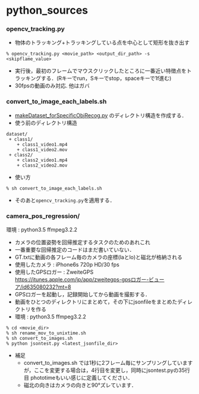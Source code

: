 # python_sources

### opencv_tracking.py

* 物体のトラッキング+トラッキングしている点を中心として矩形を抜き出す 

~~~
% opencv_tracking.py <movie_path> <output_dir_path> -s <skipflame_value>
~~~

* 実行後，最初のフレームでマウスクリックしたところに一番近い特徴点をトラッキングする．(Rキーでrun，Sキーでstop，spaceキーで1f進む)
* 30fpsの動画のみ対応. 他はガバ

### convert_to_image_each_labels.sh
* [makeDataset_forSpecificObjRecog.py](https://github.com/shigenius/tensorflow_works/blob/master/README.md#makedataset_forspecificobjrecogpy) のディレクトリ構造を作成する．
* 使う前のディレクトリ構造
~~~
dataset/
 + class1/
    + class1_video1.mp4
    + class1_video2.mov
 + class2/
    + class2_video1.mp4
    + class2_video2.mov
~~~
* 使い方
~~~
% sh convert_to_image_each_labels.sh
~~~
* そのあと`opencv_tracking.py`を適用する．
### camera_pos_regression/
環境 : python3.5 ffmpeg3.2.2

* カメラの位置姿勢を回帰推定するタスクのためのあれこれ
* 一番重要な回帰推定のコードはまだ書いていない．
* GT.txtに動画の各フレーム毎のカメラの座標(laとlo)と磁北が格納される
* 使用したカメラ : iPhone6s 720p HD/30 fps
* 使用したGPSロガー : ZweiteGPS https://itunes.apple.com/jp/app/zweitegps-gpsロガー-ビューア/id635080232?mt=8
* GPSロガーを起動し，記録開始してから動画を撮影する．
* 動画をひとつのディレクトリにまとめて，その下にjsonfileをまとめたディレクトリを作る
* 環境 : python3.5 ffmpeg3.2.2

~~~
% cd <movie_dir>
% sh rename_mov_to_unixtime.sh
% sh convert_to_images.sh
% python jsontest.py <latest_jsonfile_dir>
~~~

* 補足
  * convert_to_images.sh では1秒に2フレーム毎にサンプリングしていますが，ここを変更する場合は，4行目を変更し，同時にjsontest.pyの35行目 phototimeもいい感じに定義してください．
  * 磁北の向きはカメラの向きと90°ズレています．
